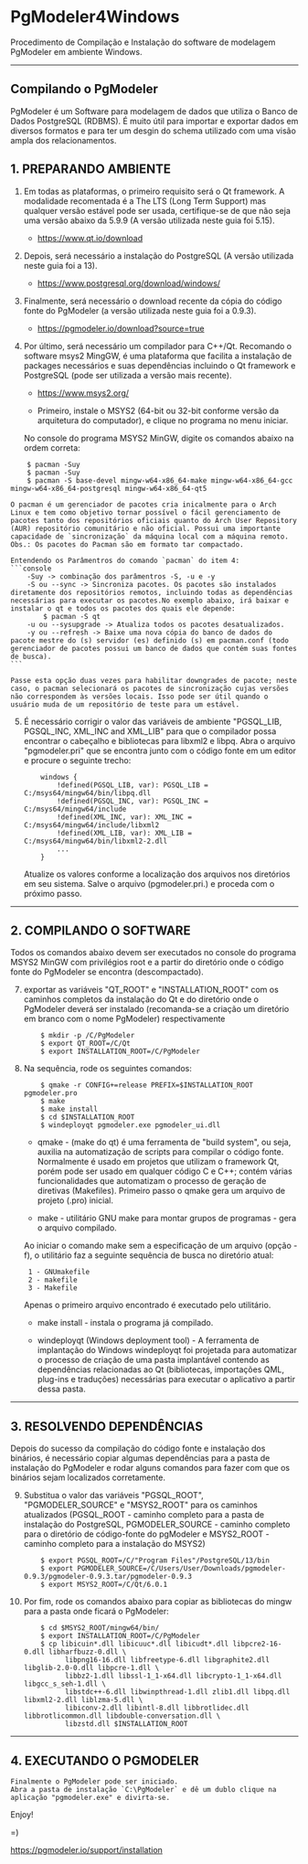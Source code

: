 # PgModeler4Windows
Procedimento de Compilação e Instalação do software de modelagem PgModeler em ambiente Windows.

* * * *
## Compilando o PgModeler 

PgModeler é um Software para modelagem de dados que utiliza o Banco de Dados PostgreSQL (RDBMS). É muito útil para importar e exportar dados em diversos formatos e para ter um desgin do schema utilizado com uma visão ampla dos relacionamentos. 

## 1. PREPARANDO AMBIENTE
1) Em todas as plataformas, o primeiro requisito será o Qt framework. 
A modalidade recomentada é a The LTS (Long Term Support) mas qualquer versão estável 
pode ser usada, certifique-se de que não seja uma versão abaixo da 5.9.9 (A versão utilizada neste guia foi 5.15).
	* https://www.qt.io/download	
2) Depois, será necessário a instalação do PostgreSQL (A versão utilizada neste guia foi a 13).
	* https://www.postgresql.org/download/windows/
	
3) Finalmente, será necessário o download recente da cópia do código fonte do PgModeler (a versão utilizada neste guia foi a 0.9.3).
	*  https://pgmodeler.io/download?source=true
	
4) Por último, será necessário um compilador para C++/Qt. 
Recomando o software msys2 MingGW, é uma plataforma que facilita a instalação de packages necessários e 
suas dependências incluindo o Qt framework e PostgreSQL (pode ser utilizada a versão mais recente).
	* https://www.msys2.org/ 
	
	* Primeiro, instale o MSYS2 (64-bit ou 32-bit conforme versão da arquitetura do computador), e clique no programa no menu iniciar.

	No console do programa MSYS2 MinGW, digite os comandos abaixo na ordem correta:

```console
	$ pacman -Suy
 	$ pacman -Suy
  	$ pacman -S base-devel mingw-w64-x86_64-make mingw-w64-x86_64-gcc mingw-w64-x86_64-postgresql mingw-w64-x86_64-qt5
```

	O pacman é um gerenciador de pacotes cria inicalmente para o Arch Linux e tem como objetivo tornar possível o fácil gerenciamento de pacotes tanto dos repositórios oficiais quanto do Arch User Repository (AUR) repositório comunitário e não oficial. Possui uma importante capacidade de `sincronização` da máquina local com a máquina remoto. 
	Obs.: Os pacotes do Pacman são em formato tar compactado.

	Entendendo os Parâmentros do comando `pacman` do item 4:
	```console
		-Suy -> combinação dos parâmentros -S, -u e -y
		-S ou --sync -> Sincroniza pacotes. Os pacotes são instalados diretamente dos repositórios remotos, incluindo todas as dependências necessárias para executar os pacotes.No exemplo abaixo, irá baixar e instalar o qt e todos os pacotes dos quais ele depende:
			$ pacman -S qt 
		-u ou --sysupgrade -> Atualiza todos os pacotes desatualizados.
		-y ou --refresh -> Baixe uma nova cópia do banco de dados do pacote mestre do (s) servidor (es) definido (s) em pacman.conf (todo gerenciador de pacotes possui um banco de dados que contém suas fontes de busca).
	```

	Passe esta opção duas vezes para habilitar downgrades de pacote; neste caso, o pacman selecionará os pacotes de sincronização cujas versões não correspondem às versões locais. Isso pode ser útil quando o usuário muda de um repositório de teste para um estável.

5) É necessário corrigir o valor das variáveis de ambiente "PGSQL_LIB, PGSQL_INC, XML_INC and XML_LIB" para que o compilador possa encontrar o cabeçalho e bibliotecas para libxml2 e libpq. Abra o arquivo "pgmodeler.pri" que se encontra junto com o código fonte em um editor e procure o seguinte trecho:  

	```
		windows {
			!defined(PGSQL_LIB, var): PGSQL_LIB = C:/msys64/mingw64/bin/libpq.dll
			!defined(PGSQL_INC, var): PGSQL_INC = C:/msys64/mingw64/include
			!defined(XML_INC, var): XML_INC = C:/msys64/mingw64/include/libxml2
			!defined(XML_LIB, var): XML_LIB = C:/msys64/mingw64/bin/libxml2-2.dll
			...
		}
	```

	Atualize os valores conforme a localização dos arquivos nos diretórios em seu sistema. Salve o arquivo (pgmodeler.pri.) e proceda com o próximo passo. 
 
* * * * 

## 2. COMPILANDO O SOFTWARE

Todos os comandos abaixo devem ser executados no console do programa MSYS2 MinGW com privilégios root 
e a partir do diretório onde o código fonte do PgModeler se encontra (descompactado).

7) exportar as variáveis "QT_ROOT" e "INSTALLATION_ROOT" com os caminhos completos da instalação do Qt 
e do diretório onde o PgModeler deverá ser instalado (recomanda-se a criação um diretório em branco com 
o nome PgModeler) respectivamente
	```console
		$ mkdir -p /C/PgModeler
		$ export QT_ROOT=/C/Qt
		$ export INSTALLATION_ROOT=/C/PgModeler
	```

8) Na sequência, rode os seguintes comandos:
	```console
		$ qmake -r CONFIG+=release PREFIX=$INSTALLATION_ROOT pgmodeler.pro
		$ make
		$ make install
		$ cd $INSTALLATION_ROOT
		$ windeployqt pgmodeler.exe pgmodeler_ui.dll
	```

	* qmake - (make do qt) é uma ferramenta de "build system", ou seja, auxilia na automatização de scripts 
para compilar o código fonte. Normalmente é usado em projetos que utilizam o framework Qt, porém pode 
ser usado em qualquer código C e C++;  contém várias funcionalidades que automatizam o processo de 
geração de diretivas (Makefiles). Primeiro passo o qmake gera um arquivo de projeto (.pro) inicial. 

	* make - utilitário GNU make para montar grupos de programas - gera o arquivo compilado.
	
	Ao iniciar o comando make sem a especificação de um arquivo (opção -f), o utilitário 
faz a seguinte sequência de busca no diretório atual:

	    1 - GNUmakefile
	    2 - makefile
	    3 - Makefile


	Apenas o primeiro arquivo encontrado é executado pelo utilitário.

	* make install - instala o  programa já compilado.

	* windeployqt (Windows deployment tool) - A ferramenta de implantação do Windows windeployqt foi projetada para automatizar o processo de criação de uma pasta implantável contendo as dependências relacionadas ao Qt (bibliotecas, importações QML, plug-ins e traduções) necessárias para executar o aplicativo a partir dessa pasta. 

* * * *

## 3. RESOLVENDO DEPENDÊNCIAS
Depois do sucesso da compilação do código fonte e instalação dos binários, é necessário copiar
algumas dependências para a pasta de instalação do PgModeler e rodar alguns comandos para
fazer com que os binários sejam localizados corretamente.

9) Substitua o valor das variáveis "PGSQL_ROOT", "PGMODELER_SOURCE" e "MSYS2_ROOT" 
para os caminhos atualizados (PGSQL_ROOT - caminho completo para a pasta de instalação do PostgreSQL,
PGMODELER_SOURCE - caminho completo para o diretório de código-fonte do pgModeler e MSYS2_ROOT - caminho 
completo para a instalação do MSYS2)
	```console
		$ export PGSQL_ROOT=/C/"Program Files"/PostgreSQL/13/bin
		$ export PGMODELER_SOURCE=/C/Users/User/Downloads/pgmodeler-0.9.3/pgmodeler-0.9.3.tar/pgmodeler-0.9.3
		$ export MSYS2_ROOT=/C/Qt/6.0.1
	```		

10) Por fim, rode os comandos abaixo para copiar as bibliotecas do mingw para a pasta onde ficará o PgModeler:
	```console
		$ cd $MSYS2_ROOT/mingw64/bin/
		$ export INSTALLATION_ROOT=/C/PgModeler
		$ cp libicuin*.dll libicuuc*.dll libicudt*.dll libpcre2-16-0.dll libharfbuzz-0.dll \
			  libpng16-16.dll libfreetype-6.dll libgraphite2.dll libglib-2.0-0.dll libpcre-1.dll \
			  libbz2-1.dll libssl-1_1-x64.dll libcrypto-1_1-x64.dll libgcc_s_seh-1.dll \
			  libstdc++-6.dll libwinpthread-1.dll zlib1.dll libpq.dll libxml2-2.dll liblzma-5.dll \
			  libiconv-2.dll libintl-8.dll libbrotlidec.dll libbrotlicommon.dll libdouble-conversation.dll \
			  libzstd.dll $INSTALLATION_ROOT	
	```

* * * *

## 4. EXECUTANDO O PGMODELER
	Finalmente o PgModeler pode ser iniciado.
	Abra a pasta de instalação `C:\PgModeler` e dê um dublo clique na aplicação "pgmodeler.exe" e divirta-se.

Enjoy!

=)

https://pgmodeler.io/support/installation
